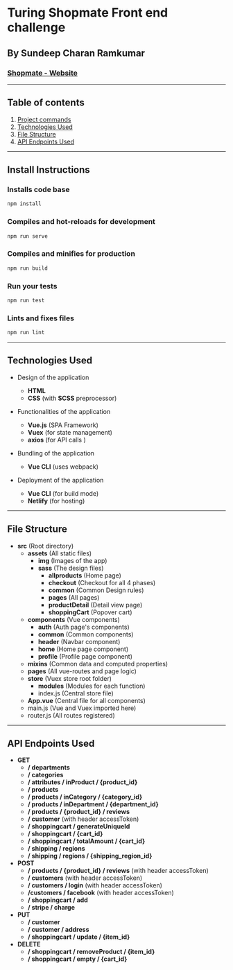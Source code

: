 # Turing Shopmate Front end challenge

## By Sundeep Charan Ramkumar

### [Shopmate - Website](https://shopmateapp.netlify.com)

---

## Table of contents

  1. [Project commands](#project-commands)
  2. [Technologies Used](#technologies-used)
  3. [File Structure](#file-structure)
  4. [API Endpoints Used](#api-endpoints-used)

---

## Install Instructions

### Installs code base

```bash
npm install
```

### Compiles and hot-reloads for development

```bash
npm run serve
```

### Compiles and minifies for production

```bash
npm run build
```

### Run your tests

```bash
npm run test
```

### Lints and fixes files

```bash
npm run lint
```

---

## Technologies Used

* Design of the application
  * __HTML__
  * __CSS__ (with __SCSS__ preprocessor)

* Functionalities of the application
  * __Vue.js__ (SPA Framework)
  * __Vuex__ (for state management)
  * __axios__ (for API calls )
* Bundling of the application
  * __Vue CLI__ (uses webpack)
* Deployment of the application
  * __Vue CLI__ (for build mode)
  * __Netlify__ (for hosting)

---

## File Structure

* __src__ (Root directory)
  * __assets__ (All static files)
    * __img__ (Images of the app)
    * __sass__ (The design files)
      * __allproducts__ (Home page)
      * __checkout__ (Checkout for all 4 phases)
      * __common__ (Common Design rules)
      * __pages__ (All pages)
      * __productDetail__ (Detail view page)
      * __shoppingCart__ (Popover cart)
  * __components__ (Vue components)
    * __auth__ (Auth page's components)
    * __common__ (Common components)
    * __header__ (Navbar component)
    * __home__ (Home page component)
    * __profile__ (Profile page component)
  * __mixins__ (Common data and computed properties)
  * __pages__ (All vue-routes and page logic)
  * __store__ (Vuex store root folder)
    * __modules__ (Modules for each function)
    * index.js (Central store file)
  * __App.vue__ (Central file for all components)
  * main.js (Vue and Vuex imported here)
  * router.js (All routes registered)

---

## API Endpoints Used

* __GET__
  * __/ departments__
  * __/ categories__
  * __/ attributes / inProduct / {product_id}__
  * __/ products__
  * __/ products / inCategory / {category_id}__
  * __/ products / inDepartment / {department_id}__
  * __/ products / {product_id} / reviews__
  * __/ customer__ (with header accessToken)
  * __/ shoppingcart / generateUniqueId__
  * __/ shoppingcart / {cart_id}__
  * __/ shoppingcart / totalAmount / {cart_id}__
  * __/ shipping / regions__
  * __/ shipping / regions / {shipping_region_id}__
* __POST__
  * __/ products / {product_id} / reviews__ (with header accessToken)
  * __/ customers__ (with header accessToken)
  * __/ customers / login__ (with header accessToken)
  * __/customers / facebook__ (with header accessToken)
  * __/ shoppingcart / add__
  * __/ stripe / charge__
* __PUT__
  * __/ customer__
  * __/ customer / address__
  * __/ shoppingcart / update / {item_id}__
* __DELETE__
  * __/ shoppingcart / removeProduct / {item_id}__
  * __/ shoppingcart / empty / {cart_id}__
